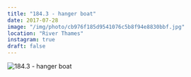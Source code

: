 ```yaml
---
title: "184.3 - hanger boat"
date: 2017-07-28
image: "/img/photo/cb976f185d9541076c5b8f94e8830bbf.jpg"
location: "River Thames"
instagram: true
draft: false
---
```


![184.3 - hanger boat](/img/photo/cb976f185d9541076c5b8f94e8830bbf.jpg)
